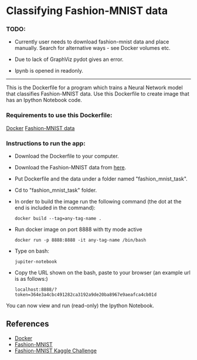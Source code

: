 # Classifying Fashion-MNIST data

### TODO:

- Currently user needs to download fashion-mnist data and place manually. Search for alternative ways - see Docker volumes etc.

- Due to lack of GraphViz pydot gives an error.

- Ipynb is opened in readonly.

---

This is the Dockerfile for a program which trains a Neural Network model that classifies Fashion-MNIST data. 
Use this Dockerfile to create image that has an Ipython Notebook code.

### Requirements to use this Dockerfile:

[Docker](https://www.docker.com/)
[Fashion-MNIST data](https://www.kaggle.com/zalando-research/fashionmnist)

### Instructions to run the app:

- Download the Dockerfile to your computer.
- Download the Fashion-MNIST data from [here](https://www.kaggle.com/zalando-research/fashionmnist).
- Put Dockerfile and the data under a folder named "fashion_mnist_task".
- Cd to "fashion_mnist_task" folder.
- In order to build the image run the following command (the dot at the end is included in the command): 

      docker build --tag=any-tag-name .

- Run docker image on port 8888 with tty mode active

      docker run -p 8888:8888 -it any-tag-name /bin/bash
      
- Type on bash:

      jupiter-notebook

- Copy the URL shown on the bash, paste to your browser (an example url is as follows:)

      localhost:8888/?token=364e3a4cbc491282ca3192a9de20ba8967e9aeafca4cb01d

You can now view and run (read-only) the Ipython Notebook.

## References
- [Docker](https://www.docker.com/)
- [Fashion-MNIST](https://research.zalando.com/welcome/mission/research-projects/fashion-mnist/)
- [Fashion-MNIST Kaggle Challenge](https://www.kaggle.com/zalando-research/fashionmnist)


